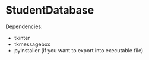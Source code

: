 # StudentDatabase

Dependencies:
- tkinter
- tkmessagebox
- pyinstaller (if you want to export into executable file)